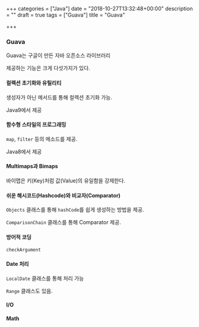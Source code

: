 +++
categories = ["Java"]
date = "2018-10-27T13:32:48+00:00"
description = ""
draft = true
tags = ["Guava"]
title = "Guava"

+++
### Guava

Guava는 구글이 만든 자바 오픈소스 라이브러리

제공하는 기능은 크게 다섯가지가 있다.

#### 컬렉션 초기화와 유틸리티

생성자가 아닌 메서드를 통해 컬렉션 초기화 가능.

Java9에서 제공

#### 함수형 스타일의 프로그래밍

`map`, `filter` 등의 메소드를 제공.

Java8에서 제공

#### Multimaps과 Bimaps

바이맵은 키(Key)처럼 값(Value)의 유일함을 강제한다.

#### 쉬운 해시코드(Hashcode)와 비교자(Comparator)

`Objects` 클래스를 통해 `hashCode`를 쉽게 생성하는 방법을 제공.

`ComparisonChain` 클래스를 통해 Comparator 제공.

#### 방어적 코딩

`checkArgument`

#### Date 처리

`LocalDate` 클래스를 통해 처리 가능

`Range` 클래스도 있음.

#### I/O

#### Math